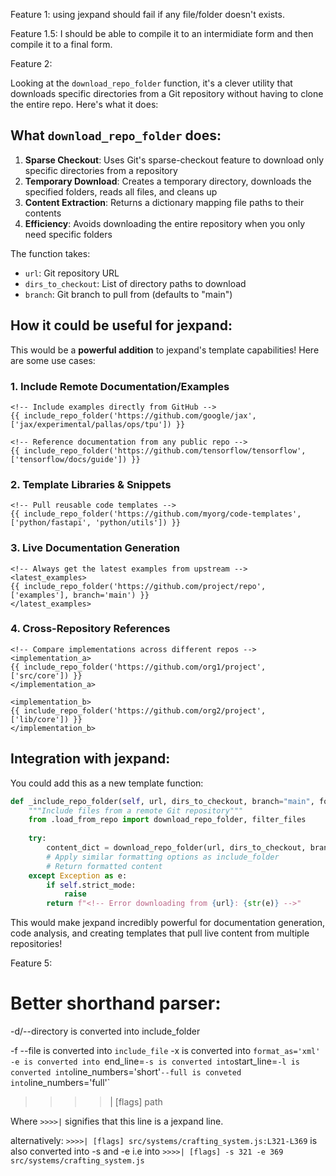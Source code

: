 Feature 1:
using jexpand should fail if any file/folder doesn't exists.

Feature 1.5:
I should be able to compile it to an intermidiate form and then compile it to a final form.

Feature 2:

Looking at the `download_repo_folder` function, it's a clever utility that downloads specific directories from a Git repository without having to clone the entire repo. Here's what it does:

## What `download_repo_folder` does:

1. **Sparse Checkout**: Uses Git's sparse-checkout feature to download only specific directories from a repository
2. **Temporary Download**: Creates a temporary directory, downloads the specified folders, reads all files, and cleans up
3. **Content Extraction**: Returns a dictionary mapping file paths to their contents
4. **Efficiency**: Avoids downloading the entire repository when you only need specific folders

The function takes:
- `url`: Git repository URL 
- `dirs_to_checkout`: List of directory paths to download
- `branch`: Git branch to pull from (defaults to "main")

## How it could be useful for jexpand:

This would be a **powerful addition** to jexpand's template capabilities! Here are some use cases:

### 1. **Include Remote Documentation/Examples**
```jinja2
<!-- Include examples directly from GitHub -->
{{ include_repo_folder('https://github.com/google/jax', ['jax/experimental/pallas/ops/tpu']) }}

<!-- Reference documentation from any public repo -->
{{ include_repo_folder('https://github.com/tensorflow/tensorflow', ['tensorflow/docs/guide']) }}
```

### 2. **Template Libraries & Snippets**
```jinja2
<!-- Pull reusable code templates -->
{{ include_repo_folder('https://github.com/myorg/code-templates', ['python/fastapi', 'python/utils']) }}
```

### 3. **Live Documentation Generation**
```jinja2
<!-- Always get the latest examples from upstream -->
<latest_examples>
{{ include_repo_folder('https://github.com/project/repo', ['examples'], branch='main') }}
</latest_examples>
```

### 4. **Cross-Repository References**
```jinja2
<!-- Compare implementations across different repos -->
<implementation_a>
{{ include_repo_folder('https://github.com/org1/project', ['src/core']) }}
</implementation_a>

<implementation_b>
{{ include_repo_folder('https://github.com/org2/project', ['lib/core']) }}
</implementation_b>
```

## Integration with jexpand:

You could add this as a new template function:

```python
def _include_repo_folder(self, url, dirs_to_checkout, branch="main", format_as="xml"):
    """Include files from a remote Git repository"""
    from .load_from_repo import download_repo_folder, filter_files
    
    try:
        content_dict = download_repo_folder(url, dirs_to_checkout, branch)
        # Apply similar formatting options as include_folder
        # Return formatted content
    except Exception as e:
        if self.strict_mode:
            raise
        return f"<!-- Error downloading from {url}: {str(e)} -->"
```

This would make jexpand incredibly powerful for documentation generation, code analysis, and creating templates that pull live content from multiple repositories!



Feature 5:


# Better shorthand parser:


 -d/--directory is converted into include_folder

-f --file is converted into `include_file`
-x is converted into `format_as='xml'
-e is converted into `end_line=`
-s is converted into `start_line=`
-l is converted into `line_numbers='short'`
--full is conveted into `line_numbers='full'`

>>>>| [flags] path

Where `>>>>|` signifies that this line is a jexpand line.

alternatively: `>>>>| [flags] src/systems/crafting_system.js:L321-L369` is also converted into -s and -e i.e into `>>>>| [flags] -s 321 -e 369 src/systems/crafting_system.js`



